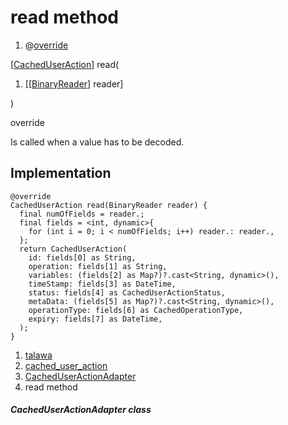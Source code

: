 
<div>

# read method

</div>


<div>

1.  @[override](https://api.flutter.dev/flutter/dart-core/override-constant.html)

</div>

[[CachedUserAction](../../models_caching_cached_user_action/CachedUserAction-class.md)]
read(

1.  [[[BinaryReader](https://pub.dev/documentation/hive/2.2.3/hive/BinaryReader-class.md)]
    reader]

)


override




Is called when a value has to be decoded.



## Implementation

``` language-dart
@override
CachedUserAction read(BinaryReader reader) {
  final numOfFields = reader.;
  final fields = <int, dynamic>{
    for (int i = 0; i < numOfFields; i++) reader.: reader.,
  };
  return CachedUserAction(
    id: fields[0] as String,
    operation: fields[1] as String,
    variables: (fields[2] as Map?)?.cast<String, dynamic>(),
    timeStamp: fields[3] as DateTime,
    status: fields[4] as CachedUserActionStatus,
    metaData: (fields[5] as Map?)?.cast<String, dynamic>(),
    operationType: fields[6] as CachedOperationType,
    expiry: fields[7] as DateTime,
  );
}
```







1.  [talawa](../../index.md)
2.  [cached_user_action](../../models_caching_cached_user_action/)
3.  [CachedUserActionAdapter](../../models_caching_cached_user_action/CachedUserActionAdapter-class.md)
4.  read method

##### CachedUserActionAdapter class








